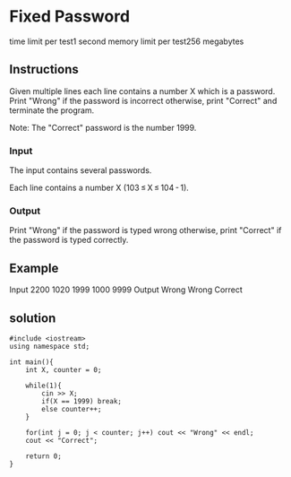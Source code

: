 # Fixed Password

time limit per test1 second
memory limit per test256 megabytes

## Instructions

Given multiple lines each line contains a number X which is a password. Print "Wrong" if the password is incorrect otherwise, print "Correct" and terminate the program.

Note: The "Correct" password is the number 1999.

### Input
The input contains several passwords.

Each line contains a number X (103 ≤ X ≤ 104 - 1).

### Output
Print "Wrong" if the password is typed wrong otherwise, print "Correct" if the password is typed correctly.

## Example

Input
2200
1020
1999
1000
9999
Output
Wrong
Wrong
Correct

## solution

```
#include <iostream>
using namespace std;

int main(){
    int X, counter = 0;
    
    while(1){
        cin >> X;
        if(X == 1999) break;
        else counter++;
    }

    for(int j = 0; j < counter; j++) cout << "Wrong" << endl;
    cout << "Correct";

    return 0;
}
```
